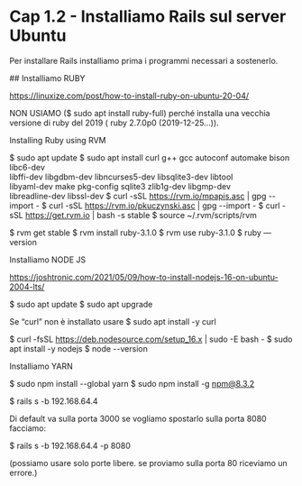 # <a name="top"></a> Cap 1.2 - Installiamo Rails sul server Ubuntu

Per installare Rails installiamo prima i programmi necessari a sostenerlo.



## Installiamo RUBY

https://linuxize.com/post/how-to-install-ruby-on-ubuntu-20-04/

NON USIAMO ($ sudo apt install ruby-full) perché installa una vecchia versione di ruby del 2019 ( ruby 2.7.0p0 (2019-12-25…)).

Installing Ruby using RVM

$ sudo apt update
$ sudo apt install curl g++ gcc autoconf automake bison libc6-dev \
        libffi-dev libgdbm-dev libncurses5-dev libsqlite3-dev libtool \
        libyaml-dev make pkg-config sqlite3 zlib1g-dev libgmp-dev \
        libreadline-dev libssl-dev
$ curl -sSL https://rvm.io/mpapis.asc | gpg --import -
$ curl -sSL https://rvm.io/pkuczynski.asc | gpg --import -
$ curl -sSL https://get.rvm.io | bash -s stable
$ source ~/.rvm/scripts/rvm


$ rvm get stable
$ rvm install ruby-3.1.0
$ rvm use ruby-3.1.0
$ ruby —version


Installiamo NODE JS

https://joshtronic.com/2021/05/09/how-to-install-nodejs-16-on-ubuntu-2004-lts/

$ sudo apt update
$ sudo apt upgrade

Se “curl” non è installato usare $ sudo apt install -y curl

$ curl -fsSL https://deb.nodesource.com/setup_16.x | sudo -E bash -
$ sudo apt install -y nodejs
$ node --version


Installiamo YARN

$ sudo npm install --global yarn
$ sudo npm install -g npm@8.3.2




$ rails s -b 192.168.64.4

Di default va sulla porta 3000 se vogliamo spostarlo sulla porta 8080 facciamo:

$ rails s -b 192.168.64.4 -p  8080

(possiamo usare solo porte libere. se proviamo sulla porta 80 riceviamo un errore.)





